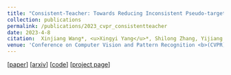 ```yaml
---
title: "Consistent-Teacher: Towards Reducing Inconsistent Pseudo-targets in Semi-supervised Object Detection"
collection: publications
permalink: /publications/2023_cvpr_consistentteacher
date: 2023-4-8
citation:  Xinjiang Wang*, <u>Xingyi Yang</u>*, Shilong Zhang, Yijiang Li, Litong Feng, Shijie Fang, Chengqi Lyu, Kai Chen, Wayne Zhang (* Equally Contributed)
venue: 'Conference on Computer Vision and Pattern Recognition <b>(CVPR)</b>, <b>(Highlight)</b>'
---
```



[[paper](https://arxiv.org/abs/2209.01589)] [[arxiv](https://arxiv.org/abs/2209.01589)]  [[code](https://github.com/Adamdad/ConsistentTeacher)] [[project page](https://adamdad.github.io/consistentteacher/)]
